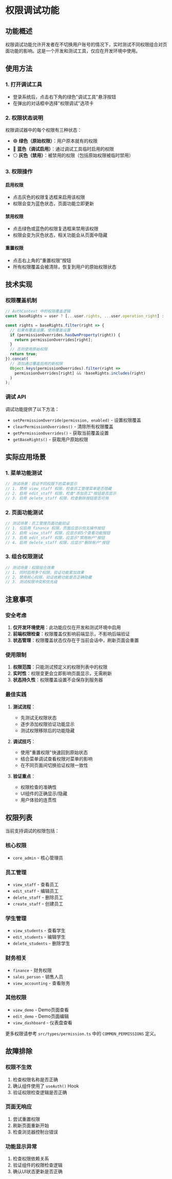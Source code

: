 # 权限调试功能

## 功能概述

权限调试功能允许开发者在不切换用户账号的情况下，实时测试不同权限组合对页面功能的影响。这是一个开发和测试工具，仅应在开发环境中使用。

## 使用方法

### 1. 打开调试工具

- 登录系统后，点击右下角的绿色"调试工具"悬浮按钮
- 在弹出的对话框中选择"权限调试"选项卡

### 2. 权限状态说明

权限调试器中的每个权限有三种状态：

- 🟢 **绿色（原始权限）**：用户原本就有的权限
- 🔵 **蓝色（调试启用）**：通过调试工具临时启用的权限
- ⚪ **灰色（禁用）**：被禁用的权限（包括原始权限被临时禁用）

### 3. 权限操作

#### 启用权限
- 点击灰色的权限复选框来启用该权限
- 权限会变为蓝色状态，页面功能立即更新

#### 禁用权限
- 点击绿色或蓝色的权限复选框来禁用该权限
- 权限会变为灰色状态，相关功能会从页面中隐藏

#### 重置权限
- 点击右上角的"重置权限"按钮
- 所有权限覆盖会被清除，恢复到用户的原始权限状态

## 技术实现

### 权限覆盖机制

```typescript
// AuthContext 中的权限覆盖逻辑
const baseRights = user ? [...user.rights, ...user.operation_right] : [];

const rights = baseRights.filter(right => {
  // 如果有覆盖设置，使用覆盖设置
  if (permissionOverrides.hasOwnProperty(right)) {
    return permissionOverrides[right];
  }
  // 否则使用原始权限
  return true;
}).concat(
  // 添加通过覆盖启用的新权限
  Object.keys(permissionOverrides).filter(right => 
    permissionOverrides[right] && !baseRights.includes(right)
  )
);
```

### 调试 API

调试功能提供了以下方法：

- `setPermissionOverride(permission, enabled)` - 设置权限覆盖
- `clearPermissionOverrides()` - 清除所有权限覆盖
- `getPermissionOverrides()` - 获取当前覆盖设置
- `getBaseRights()` - 获取用户原始权限

## 实际应用场景

### 1. 菜单功能测试

```typescript
// 测试场景：验证不同权限下的菜单显示
// 1. 禁用 view_staff 权限，检查员工管理菜单是否隐藏
// 2. 启用 edit_staff 权限，检查"添加员工"按钮是否显示
// 3. 启用 delete_staff 权限，检查删除按钮是否可用
```

### 2. 页面功能测试

```typescript
// 测试场景：员工管理页面功能验证
// 1. 仅启用 finance 权限，页面应显示但无操作按钮
// 2. 启用 view_staff 权限，应显示前5个查看功能按钮
// 3. 启用 edit_staff 权限，应显示"禁用账户"按钮
// 4. 启用 delete_staff 权限，应显示"删除账户"按钮
```

### 3. 组合权限测试

```typescript
// 测试场景：权限组合效果
// 1. 同时启用多个权限，验证功能累加效果
// 2. 禁用核心权限，验证依赖功能是否正确隐藏
// 3. 测试权限冲突和优先级
```

## 注意事项

### 安全考虑

1. **仅开发环境使用**：此功能应仅在开发和测试环境中启用
2. **前端权限检查**：权限覆盖仅影响前端显示，不影响后端验证
3. **状态管理**：权限覆盖状态仅存在于当前会话中，刷新页面会重置

### 使用限制

1. **权限范围**：只能测试预定义的权限列表中的权限
2. **实时性**：权限变更会立即影响页面显示，无需刷新
3. **状态持久性**：权限覆盖设置不会保存到服务器

### 最佳实践

1. **测试流程**：
   - 先测试无权限状态
   - 逐步添加权限验证功能显示
   - 测试权限移除后的功能隐藏

2. **调试技巧**：
   - 使用"重置权限"快速回到原始状态
   - 结合菜单调试查看权限对菜单的影响
   - 在不同页面间切换验证权限一致性

3. **验证重点**：
   - 权限检查的准确性
   - UI组件的正确显示/隐藏
   - 用户体验的连贯性

## 权限列表

当前支持调试的权限包括：

### 核心权限
- `core_admin` - 核心管理员

### 员工管理
- `view_staff` - 查看员工
- `edit_staff` - 编辑员工
- `delete_staff` - 删除员工
- `create_staff` - 创建员工

### 学生管理  
- `view_students` - 查看学生
- `edit_students` - 编辑学生
- `delete_students` - 删除学生

### 财务相关
- `finance` - 财务权限
- `sales_person` - 销售人员
- `view_accounting` - 查看账务

### 其他权限
- `view_demo` - Demo页面查看
- `edit_demo` - Demo页面编辑
- `view_dashboard` - 仪表盘查看

更多权限请参考 `src/types/permission.ts` 中的 `COMMON_PERMISSIONS` 定义。

## 故障排除

### 权限不生效
1. 检查权限名称是否正确
2. 确认组件使用了 `useAuth()` Hook
3. 验证权限检查逻辑是否正确

### 页面无响应
1. 尝试重置权限
2. 刷新页面重新开始
3. 检查浏览器控制台错误

### 功能显示异常
1. 检查权限依赖关系
2. 验证组件的权限检查逻辑
3. 确认UI状态更新是否正确 
